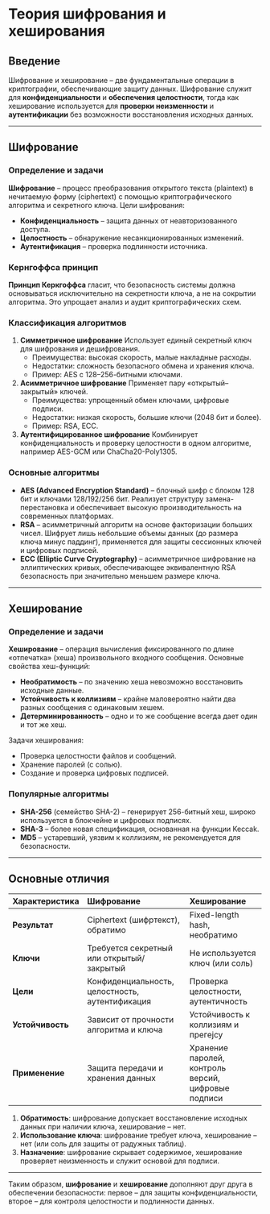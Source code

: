 
# Теория шифрования и хеширования

## Введение

Шифрование и хеширование – две фундаментальные операции в криптографии, обеспечивающие защиту данных. Шифрование служит для **конфиденциальности** и **обеспечения целостности**, тогда как хеширование используется для **проверки неизменности** и **аутентификации** без возможности восстановления исходных данных.

***

## Шифрование

### Определение и задачи

**Шифрование** – процесс преобразования открытого текста (plaintext) в нечитаемую форму (ciphertext) с помощью криптографического алгоритма и секретного ключа. Цели шифрования:

- **Конфиденциальность** – защита данных от неавторизованного доступа.
- **Целостность** – обнаружение несанкционированных изменений.
- **Аутентификация** – проверка подлинности источника.


### Кернгоффса принцип

**Принцип Керкгоффса** гласит, что безопасность системы должна основываться исключительно на секретности ключа, а не на сокрытии алгоритма. Это упрощает анализ и аудит криптографических схем.

### Классификация алгоритмов

1. **Симметричное шифрование**
Использует единый секретный ключ для шифрования и дешифрования.
    - Преимущества: высокая скорость, малые накладные расходы.
    - Недостатки: сложность безопасного обмена и хранения ключа.
    - Пример: AES с 128–256-битными ключами.
2. **Асимметричное шифрование**
Применяет пару «открытый–закрытый» ключей.
    - Преимущества: упрощенный обмен ключами, цифровые подписи.
    - Недостатки: низкая скорость, большие ключи (2048 бит и более).
    - Пример: RSA, ECC.
3. **Аутентифицированное шифрование**
Комбинирует конфиденциальность и проверку целостности в одном алгоритме, например AES-GCM или ChaCha20-Poly1305.

### Основные алгоритмы

- **AES (Advanced Encryption Standard)** – блочный шифр с блоком 128 бит и ключами 128/192/256 бит. Реализует структуру замена-перестановка и обеспечивает высокую производительность на современных платформах.
- **RSA** – асимметричный алгоритм на основе факторизации больших чисел. Шифрует лишь небольшие объемы данных (до размера ключа минус паддинг), применяется для защиты сессионных ключей и цифровых подписей.
- **ECC (Elliptic Curve Cryptography)** – асимметричное шифрование на эллиптических кривых, обеспечивающее эквивалентную RSA безопасность при значительно меньшем размере ключа.

***

## Хеширование

### Определение и задачи

**Хеширование** – операция вычисления фиксированного по длине «отпечатка» (хеша) произвольного входного сообщения. Основные свойства хеш-функций:

- **Необратимость** – по значению хеша невозможно восстановить исходные данные.
- **Устойчивость к коллизиям** – крайне маловероятно найти два разных сообщения с одинаковым хешем.
- **Детерминированность** – одно и то же сообщение всегда дает один и тот же хеш.

Задачи хеширования:

- Проверка целостности файлов и сообщений.
- Хранение паролей (с солью).
- Создание и проверка цифровых подписей.


### Популярные алгоритмы

- **SHA-256** (семейство SHA-2) – генерирует 256-битный хеш, широко используется в блокчейне и цифровых подписях.
- **SHA-3** – более новая спецификация, основанная на функции Keccak.
- **MD5** – устаревший, уязвим к коллизиям, не рекомендуется для безопасности.

***

## Основные отличия

| Характеристика | Шифрование | Хеширование |
| :-- | :-- | :-- |
| **Результат** | Ciphertext (шифртекст), обратимо | Fixed-length hash, необратимо |
| **Ключи** | Требуется секретный или открытый/закрытый | Не используется ключ (или соль) |
| **Цели** | Конфиденциальность, целостность, аутентификация | Проверка целостности, аутентичность |
| **Устойчивость** | Зависит от прочности алгоритма и ключа | Устойчивость к коллизиям и прегејсу |
| **Применение** | Защита передачи и хранения данных | Хранение паролей, контроль версий, цифровые подписи |

1. **Обратимость**: шифрование допускает восстановление исходных данных при наличии ключа, хеширование – нет.
2. **Использование ключа**: шифрование требует ключа, хеширование – нет (или соль для защиты от радужных таблиц).
3. **Назначение**: шифрование скрывает содержимое, хеширование проверяет неизменность и служит основой для подписи.

***

Таким образом, **шифрование** и **хеширование** дополняют друг друга в обеспечении безопасности: первое – для защиты конфиденциальности, второе – для контроля целостности и подлинности данных.

